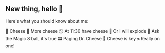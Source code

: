 ## New thing, hello 👋

<!--
**RebeccaWalls14/RebeccaWalls14** is a ✨ _special_ ✨ repository because its `README.md` (this file) appears on your GitHub profile.

Here's what you should know about me:

🧀 Cheese
🧀 More cheese
🕦 At 11:30 have cheese
🌟 Or I will explode
🎱 Ask the Magic 8 ball, it's true
📟 Paging Dr. Cheese
🔑 Cheese is key
🔛 Really on one!
-->
Here's what you should know about me:

🧀 Cheese
🧀 More cheese
🕦 At 11:30 have cheese
🌟 Or I will explode
🎱 Ask the Magic 8 ball, it's true
📟 Paging Dr. Cheese
🔑 Cheese is key
🔛 Really on one!
